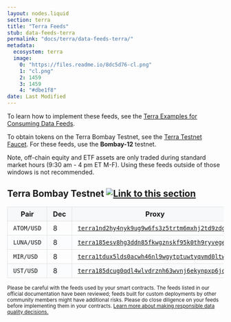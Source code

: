```yaml
---
layout: nodes.liquid
section: terra
title: "Terra Feeds"
stub: data-feeds-terra
permalink: "docs/terra/data-feeds-terra/"
metadata:
  ecosystem: terra
  image:
    0: "https://files.readme.io/8dc5d76-cl.png"
    1: "cl.png"
    2: 1459
    3: 1459
    4: "#dbe1f8"
date: Last Modified
---
```


<p>To learn how to implement these feeds, see the <a href="/docs/terra/using-data-feeds-terra/">Terra Examples for Consuming Data Feeds</a>.</p>
<p>To obtain tokens on the Terra Bombay Testnet, see the <a href="https://faucet.terra.money/">Terra Testnet Faucet</a>. For these feeds, use the <strong>Bombay-12</strong> testnet.</p>


<p>Note, off-chain equity and ETF assets are only traded during standard market hours (9:30 am - 4 pm ET M-F). Using these feeds outside of those windows is not recommended.</p>

<style>
table {
   border-collapse: collapse;
   width:100%;
}
th, td {
   border: 1px solid #dfe2e5;
   padding: 6px 13px;
}
thead tr {
   background-color: #f6f8fa;
}
tr:nth-child(2n) {
   background-color: rgb(251, 252, 253);
}
.detail-hidden {
   display: none;
}
input {
   margin-right:8px;
}
</style>

<div id="feed-data"><h2 id="Terra Bombay Testnet">Terra Bombay Testnet <a class="anchor" href="#Terra Bombay Testnet"><img src="/images/link.svg" alt="Link to this section"></a></h2>
<table>
    <thead>
        <tr>
            <th>Pair</th>
            <th class="detail-hidden">Deviation</th>
            <th class="detail-hidden">Heartbeat</th>
            <th>Dec</th>
            <th>Proxy</th>
        </tr>
    </thead>
    <tbody>
    <tr id="Terra Bombay Testnet ATOM/USD">
        <td><code>ATOM/USD</code></td>
        <td class="detail-hidden">0.3%</td>
        <td class="detail-hidden">50s</td>
        <td>8</td>
        <td><a href="https://finder.terra.money/bombay-12/address/terra1nd2hy4nyk9ug9w6fs3z5trtm6mxhj2td9zdgep"><code>terra1nd2hy4nyk9ug9w6fs3z5trtm6mxhj2td9zdgep</code></a></td>
    </tr>
        <tr id="Terra Bombay Testnet LUNA/USD">
        <td><code>LUNA/USD</code></td>
        <td class="detail-hidden">0.3%</td>
        <td class="detail-hidden">50s</td>
        <td>8</td>
        <td><a href="https://finder.terra.money/bombay-12/address/terra185esv8hg3ddn85fkwgznskf95k0th9ryvegeak"><code>terra185esv8hg3ddn85fkwgznskf95k0th9ryvegeak</code></a></td>
    </tr>
        <tr id="Terra Bombay Testnet MIR/USD">
        <td><code>MIR/USD</code></td>
        <td class="detail-hidden">0.3%</td>
        <td class="detail-hidden">50s</td>
        <td>8</td>
        <td><a href="https://finder.terra.money/bombay-12/address/terra1tdux5lds0acwh46nl9wgytptuwtyqvmd0ltw44"><code>terra1tdux5lds0acwh46nl9wgytptuwtyqvmd0ltw44</code></a></td>
    </tr>
        <tr id="Terra Bombay Testnet UST/USD">
        <td><code>UST/USD</code></td>
        <td class="detail-hidden">0.3%</td>
        <td class="detail-hidden">50s</td>
        <td>8</td>
        <td><a href="https://finder.terra.money/bombay-12/address/terra185dcug0qdl4wlvdrznh63wvnj6ekynpxp6jdwl"><code>terra185dcug0qdl4wlvdrznh63wvnj6ekynpxp6jdwl</code></a></td>
    </tr>
      </tbody>
</table></div>

<rdme-callout theme="warn">
<p><small>Please be careful with the feeds used by your smart contracts. The feeds listed in our official documentation have been reviewed; feeds built for custom deployments by other community members might have additional risks. Please do close diligence on your feeds before implementing them in your contracts. <a href="/docs/selecting-data-feeds/">Learn more about making responsible data quality decisions.</a></small>
</p>
</rdme-callout>
